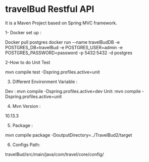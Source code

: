 # travelBud Restful API 

It is a Maven Project based on Spring MVC framework.

1- Docker set up :

Docker pull postgres
docker run --name travelBudDB -e POSTGRES_DB=travelBud -e POSTGRES_USER=admin -e POSTGRES_PASSWORD=password -p 5432:5432 -d postgres

2-How to do Unit Test

mvn compile test -Dspring.profiles.active=unit 

3. Different Environment Variable :

Dev : mvn compile -Dspring.profiles.active=dev
Unit: mvn compile -Dspring.profiles.active=unit

4. Mvn Version :

10.13.3

5. Package :

mvn compile package -DoutputDirectory=../TravelBud2/target

6. Configs Path:

travelBud/src/main/java/com/travel/core/config/

